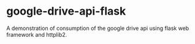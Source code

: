# google-drive-api-flask
A demonstration of consumption of the google drive api using flask web framework and httplib2.
